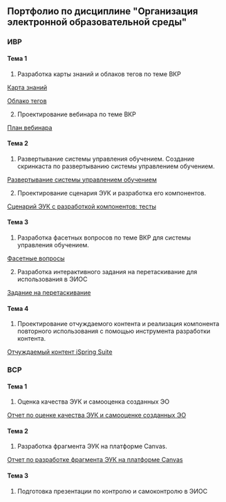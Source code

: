 ## Портфолио по дисциплине "Организация электронной образовательной среды"
 
### ИВР 

#### Тема 1
1. Разработка карты знаний и облаков тегов по теме ВКР

[Карта знаний](https://github.com/sonyadk/elearning/blob/main/%D0%9A%D0%B0%D1%80%D1%82%D0%B0%20%D0%B7%D0%BD%D0%B0%D0%BD%D0%B8%D0%B9.png)

[Облако тегов](https://github.com/sonyadk/elearning/blob/main/%D0%9E%D0%B1%D0%BB%D0%B0%D0%BA%D0%BE%20%D1%82%D0%B5%D0%B3%D0%BE%D0%B2.png)

2. Проектирование вебинара по теме ВКР

[План вебинара](https://github.com/sonyadk/elearning/blob/main/%D0%92%D0%B5%D0%B1%D0%B8%D0%BD%D0%B0%D1%80%20%D0%BF%D0%BE%20%D1%82%D0%B5%D0%BC%D0%B5%20%C2%AB_UX_UI%20%D0%B4%D0%B8%D0%B7%D0%B0%D0%B9%D0%BD%20%D0%B4%D0%BB%D1%8F%20%D1%80%D0%B0%D0%B7%D1%80%D0%B0%D0%B1%D0%BE%D1%82%D0%BA%D0%B8%20%D0%BC%D0%B0%D1%80%D0%BA%D0%B5%D1%82%D0%BF%D0%BB%D0%B5%D0%B9%D1%81%D0%BE%D0%B2%C2%BB.pdf)

#### Тема 2
1. Развертывание системы управления обучением. Создание скринкаста по развертыванию системы управлением обучением.

[Развертывание системы управлением обучением](https://github.com/sonyadk/elearning/blob/main/%D0%A0%D0%B0%D0%B7%D0%B2%D0%B5%D1%80%D1%82%D1%8B%D0%B2%D0%B0%D0%BD%D0%B8%D0%B5%20%D1%81%D0%B8%D1%81%D1%82%D0%B5%D0%BC%D1%8B%20%D1%83%D0%BF%D1%80%D0%B0%D0%B2%D0%BB%D0%B5%D0%BD%D0%B8%D0%B5%D0%BC%20%D0%BE%D0%B1%D1%83%D1%87%D0%B5%D0%BD%D0%B8%D0%B5%D0%BC.pdf)

2. Проектирование сценария ЭУК и разработка его компонентов.

[Сценарий ЭУК с разработкой компонентов: тесты](https://loginova.moodlecloud.com/course/view.php?id=5)

#### Тема 3
1. Разработка фасетных вопросов по теме ВКР для системы управления обучением. 

[Фасетные вопросы](https://loginova.moodlecloud.com/mod/quiz/view.php?id=23)

2. Разработка интерактивного задания на перетаскивание для использования в ЭИОС

[Задание на перетаскивание](https://loginova.moodlecloud.com/mod/scorm/view.php?id=24)

#### Тема 4
1. Проектирование отчуждаемого контента и реализация компонента повторного использования с помощью инструмента разработки контента.

[Отчуждаемый контент iSpring Suite](https://loginova.moodlecloud.com/mod/scorm/view.php?id=24)

### ВСР
#### Тема 1
1. Оценка качества ЭУК и самооценка созданных ЭО

[Отчет по оценке качества ЭУК и самооценке созданных ЭО](https://github.com/sonyadk/elearning/blob/main/%D0%9E%D1%86%D0%B5%D0%BD%D0%BA%D0%B0%20%D0%BA%D0%B0%D1%87%D0%B5%D1%81%D1%82%D0%B2%D0%B0%20%D0%AD%D0%A3%D0%9A%20%D0%B8%20%D1%81%D0%B0%D0%BC%D0%BE%D0%BE%D1%86%D0%B5%D0%BD%D0%BA%D0%B0%20%D1%81%D0%BE%D0%B7%D0%B4%D0%B0%D0%BD%D0%BD%D1%8B%D1%85%20%D0%AD%D0%9E.pdf)

#### Тема 2
1. Разработка фрагмента ЭУК на платформе Canvas.

[Отчет по разработке фрагмента ЭУК на платформе Canvas](https://github.com/sonyadk/elearning/blob/main/%D0%A0%D0%B0%D0%B7%D1%80%D0%B0%D0%B1%D0%BE%D1%82%D0%BA%D0%B0%20%D1%84%D1%80%D0%B0%D0%B3%D0%BC%D0%B5%D0%BD%D1%82%D0%B0%20%D0%AD%D0%A3%D0%9A%20%D0%BD%D0%B0%20%D0%BF%D0%BB%D0%B0%D1%82%D1%84%D0%BE%D1%80%D0%BC%D0%B5%20Canvas.pdf)

#### Тема 3
1. Подготовка презентации по контролю и самоконтролю в ЭИОС
